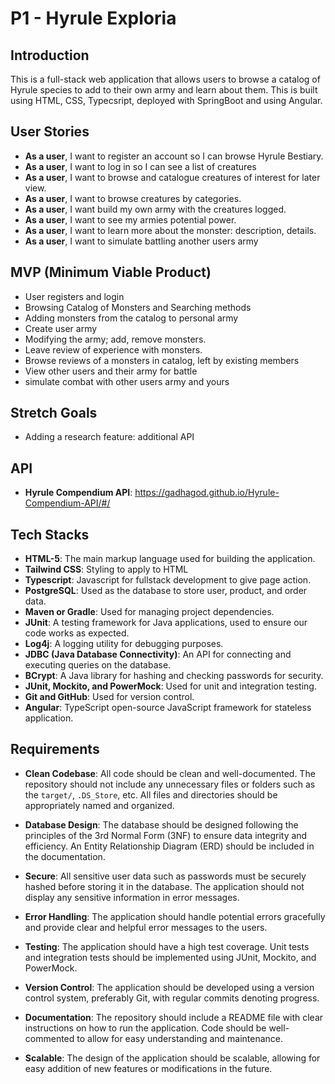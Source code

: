 # P1 - Hyrule Exploria

## Introduction

This is a full-stack web application that allows users to browse a catalog of Hyrule species to add to their own army and learn about them. This is built using HTML, CSS, Typecsript, deployed with SpringBoot and using Angular.

## User Stories

- **As a user**, I want to register an account so I can browse Hyrule Bestiary.
- **As a user**, I want to log in so I can see a list of creatures
- **As a user**, I want to browse and catalogue creatures of interest for later view.
- **As a user**, I want to browse creatures by categories.
- **As a user**, I want build my own army with the creatures logged.
- **As a user**, I want to see my armies potential power.
- **As a user**, I want to learn more about the monster: description, details.
- **As a user**, I want to simulate battling another users army

## MVP (Minimum Viable Product)

- User registers and login
- Browsing Catalog of Monsters and Searching methods
- Adding monsters from the catalog to personal army
- Create user army
- Modifying the army; add, remove monsters.
- Leave review of experience with monsters.
- Browse reviews of a monsters in catalog, left by existing members
- View other users and their army for battle
- simulate combat with other users army and yours

## Stretch Goals
- Adding a research feature: additional API

## API
- **Hyrule Compendium API**:  https://gadhagod.github.io/Hyrule-Compendium-API/#/

## Tech Stacks

- **HTML-5**: The main markup language used for building the application.
- **Tailwind CSS**: Styling to apply to HTML
- **Typescript**: Javascript for fullstack development to give page action.
- **PostgreSQL**: Used as the database to store user, product, and order data.
- **Maven or Gradle**: Used for managing project dependencies.
- **JUnit**: A testing framework for Java applications, used to ensure our code works as expected.
- **Log4j**: A logging utility for debugging purposes.
- **JDBC (Java Database Connectivity)**: An API for connecting and executing queries on the database.
- **BCrypt**: A Java library for hashing and checking passwords for security.
- **JUnit, Mockito, and PowerMock**: Used for unit and integration testing.
- **Git and GitHub**: Used for version control.
- **Angular**: TypeScript open-source JavaScript framework for stateless application.

## Requirements

- **Clean Codebase**: All code should be clean and well-documented. The repository should not include any unnecessary files or folders such as the `target/`, `.DS_Store`, etc. All files and directories should be appropriately named and organized.

- **Database Design**: The database should be designed following the principles of the 3rd Normal Form (3NF) to ensure data integrity and efficiency. An Entity Relationship Diagram (ERD) should be included in the documentation.

- **Secure**: All sensitive user data such as passwords must be securely hashed before storing it in the database. The application should not display any sensitive information in error messages.

- **Error Handling**: The application should handle potential errors gracefully and provide clear and helpful error messages to the users.

- **Testing**: The application should have a high test coverage. Unit tests and integration tests should be implemented using JUnit, Mockito, and PowerMock.

- **Version Control**: The application should be developed using a version control system, preferably Git, with regular commits denoting progress.

- **Documentation**: The repository should include a README file with clear instructions on how to run the application. Code should be well-commented to allow for easy understanding and maintenance.

- **Scalable**: The design of the application should be scalable, allowing for easy addition of new features or modifications in the future.

